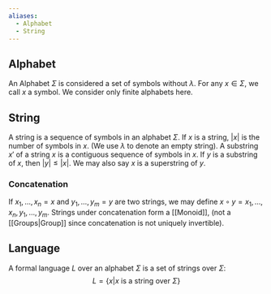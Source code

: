```yaml
---
aliases:
  - Alphabet
  - String
---
```

## Alphabet
An Alphabet $\Sigma$ is considered a set of symbols without $\lambda$. For any $x\in\Sigma$, we call $x$ a symbol. 
We consider only finite alphabets here.
## String
A string is a sequence of symbols in an alphabet $\Sigma$. If $x$ is a string, $|x|$ is the number of symbols in $x$. (We use $\lambda$ to denote an empty string).
A substring $x'$ of a string $x$ is a contiguous sequence of symbols in $x$. 
If $y$ is a substring of $x$, then $|y|\leq|x|$. We may also say $x$ is a superstring of $y$.
### Concatenation
If $x_{1},\dots,x_n=x$ and $y_{1},\dots,y_m=y$ are two strings, we may define $x\circ y= x_{1},\dots,x_n,y_{1},\dots,y_m$.
Strings under concatenation form a [[Monoid]], (not a [[Groups|Group]] since concatenation is not uniquely invertible).
## Language
A formal language $L$ over an alphabet $\Sigma$ is a set of strings over $\Sigma$:
$$
L=\{ x|x\text{ is a string over }\Sigma\}
$$